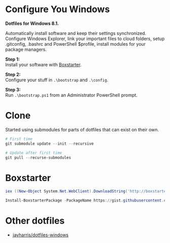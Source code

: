 Configure You Windows
=====================

**Dotfiles for Windows 8.1.**  

Automatically install software and keep their settings synchronized.  
Configure Windows Explorer, link your important files to cloud folders, setup .gitconfig, .bashrc and PowerShell $profile, install modules for your package managers.  

**Step 1:**  
Install your software with [Boxstarter](http://boxstarter.org/).

**Step 2:**  
Configure your stuff in `.\bootstrap` and `.\config`.

**Step 3:**  
Run `.\bootstrap.ps1` from an Administrator PowerShell prompt.

Clone
=====

Started using submodules for parts of dotfiles that can exist on their own.

```powershell
# First time
git submodule update --init --recursive

# Update after first time
git pull --recurse-submodules
```

Boxstarter
==========

```ps1
iex ((New-Object System.Net.WebClient).DownloadString('http://boxstarter.org/bootstrapper.ps1')); get-boxstarter -Force

Install-BoxstarterPackage -PackageName https://gist.githubusercontent.com/Laoujin/{raw} -DisableReboots
```

Other dotfiles
==============

- [jayharris/dotfiles-windows](https://github.com/jayharris/dotfiles-windows)  
